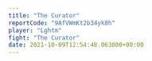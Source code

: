 ```yaml
---
title: "The Curator"
reportCode: "9AfVWmKt2b34yk8h"
player: "Lghtm"
fight: "The Curator"
date: 2021-10-09T12:54:48.063000+00:00
---
```

